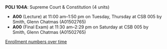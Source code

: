 **POLI 104A**: Supreme Court & Constitution (4 units)

- **A00** (Lecture) at 11:00 am–1:50 pm on Tuesday, Thursday at CSB 005 by Smith, Glenn Chatmas (A01502765)
- **A00** (Final Exam) at 11:30 am–2:29 pm on Saturday at CSB 005 by Smith, Glenn Chatmas (A01502765)

[Enrollment numbers over time](./POLI104A.tsv)
